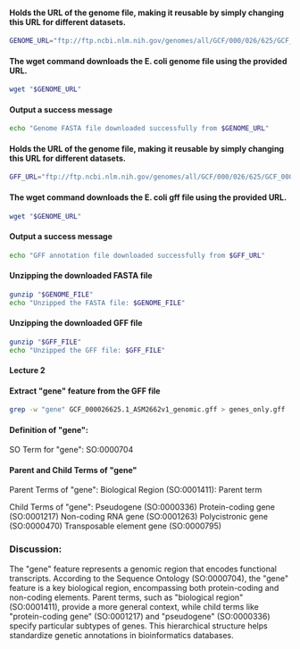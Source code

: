 

#### Holds the URL of the genome file, making it reusable by simply changing this URL for different datasets.

```bash
GENOME_URL="ftp://ftp.ncbi.nlm.nih.gov/genomes/all/GCF/000/026/625/GCF_000026625.1_ASM2662v1_genomic.fna.gz"
```

#### The wget command downloads the  E. coli genome file using the provided URL.

```bash
wget "$GENOME_URL"
```

#### Output a success message

```bash
echo "Genome FASTA file downloaded successfully from $GENOME_URL"
```

#### Holds the URL of the genome file, making it reusable by simply changing this URL for different datasets.

```bash
GFF_URL="ftp://ftp.ncbi.nlm.nih.gov/genomes/all/GCF/000/026/625/GCF_000026625.1_ASM2662v1_genomic.gff.gz"
```

#### The wget command downloads the  E. coli gff file using the provided URL.

```bash
wget "$GENOME_URL"
```

#### Output a success message

```bash
echo "GFF annotation file downloaded successfully from $GFF_URL"
```

#### Unzipping the downloaded FASTA file

```bash
gunzip "$GENOME_FILE"
echo "Unzipped the FASTA file: $GENOME_FILE"
```

#### Unzipping the downloaded GFF file

```bash
gunzip "$GFF_FILE"
echo "Unzipped the GFF file: $GFF_FILE"
```

#### Lecture 2 

#### Extract "gene" feature from the GFF file
```bash 
grep -w "gene" GCF_000026625.1_ASM2662v1_genomic.gff > genes_only.gff
```
#### Definition of "gene":
SO Term for "gene": SO:0000704

#### Parent and Child Terms of "gene"

Parent Terms of "gene":
Biological Region (SO:0001411): Parent term

Child Terms of "gene":
Pseudogene (SO:0000336) 
Protein-coding gene (SO:0001217)
Non-coding RNA gene (SO:0001263)
Polycistronic gene (SO:0000470)
Transposable element gene (SO:0000795)


### Discussion:

The "gene" feature represents a genomic region that encodes functional transcripts. According to the Sequence Ontology (SO:0000704), the "gene" feature is a key biological region, encompassing both protein-coding and non-coding elements. Parent terms, such as "biological region" (SO:0001411), provide a more general context, while child terms like "protein-coding gene" (SO:0001217) and "pseudogene" (SO:0000336) specify particular subtypes of genes. This hierarchical structure helps standardize genetic annotations in bioinformatics databases.